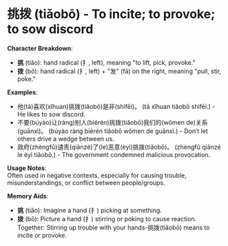 # **挑拨 (tiǎobō) - To incite; to provoke; to sow discord**

**Character Breakdown**:  
- **挑** (tiǎo): hand radical (扌, left), meaning "to lift, pick, provoke."  
- **拨** (bō): hand radical (扌, left) + "发" (fā) on the right, meaning "pull, stir, poke."

**Examples**:  
- 他(tā)喜欢(xǐhuan)挑拨(tiǎobō)是非(shìfēi)。 (tā xǐhuan tiǎobō shìfēi.) - He likes to sow discord.  
- 不要(búyào)让(ràng)别人(biérén)挑拨(tiǎobō)我们的(wǒmen de)关系(guānxì)。 (búyào ràng biérén tiǎobō wǒmen de guānxì.) - Don’t let others drive a wedge between us.  
- 政府(zhèngfǔ)谴责(qiǎnzé)了(le)恶意(èyì)挑拨(tiǎobō)。 (zhèngfǔ qiǎnzé le èyì tiǎobō.) - The government condemned malicious provocation.

**Usage Notes**:  
Often used in negative contexts, especially for causing trouble, misunderstandings, or conflict between people/groups.

**Memory Aids**:  
- **挑** (tiǎo): Imagine a hand (扌) picking at something.  
- **拨** (bō): Picture a hand (扌) stirring or poking to cause reaction.  
Together: Stirring up trouble with your hands-挑拨(tiǎobō) means to incite or provoke.